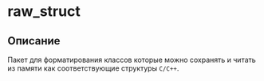 # raw_struct

## Описание

Пакет для форматирования классов которые можно сохранять и читать из памяти
как соответствующие структуры `C/C++`.
